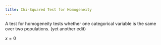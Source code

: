 ```yaml
---
title: Chi-Squared Test for Homogeneity
---
```


A test for homogeneity tests whether one categorical variable is the same over two populations. (yet another edit)

$x=0$